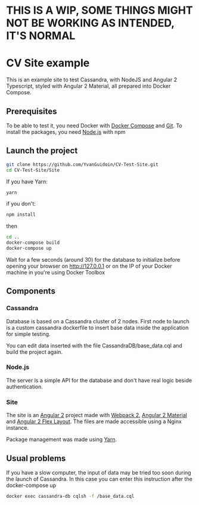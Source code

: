 # THIS IS A WIP, SOME THINGS MIGHT NOT BE WORKING AS INTENDED, IT'S NORMAL

# CV Site example

This is an example site to test Cassandra, with NodeJS and Angular 2 Typescript, styled with Angular 2 Material, all prepared into Docker Compose.

## Prerequisites

To be able to test it, you need Docker with [Docker Compose](https://docs.docker.com/compose/install/) and [Git](https://git-scm.com/). To install the packages, you need [Node.js](https://nodejs.org/en/) with npm

## Launch the project

```Bash
git clone https://github.com/YvanGuidoin/CV-Test-Site.git
cd CV-Test-Site/Site
```

If you have Yarn:
```Bash
yarn
```
if you don't:
```Bash
npm install
```
then

```Bash
cd ..
docker-compose build
docker-compose up
```

Wait for a few seconds (around 30) for the database to initialize before opening your browser on <http://127.0.0.1> or on the IP of your Docker machine in you're using Docker Toolbox

## Components

### Cassandra

Database is based on a Cassandra cluster of 2 nodes.
First node to launch is a custom cassandra dockerfile to insert base data inside the application for simple testing.

You can edit data inserted with the file CassandraDB/base_data.cql and build the project again.

### Node.js

The server is a simple API for the database and don't have real logic beside authentication.

### Site

The site is an [Angular 2](https://angular.io/) project made with [Webpack 2](https://webpack.js.org/), [Angular 2 Material](https://material.angular.io/) and [Angular 2 Flex Layout](https://github.com/angular/flex-layout). The files are made accessible using a Nginx instance.

Package management was made using [Yarn](https://yarnpkg.com/).

## Usual problems

If you have a slow computer, the input of data may be tried too soon during the launch of Cassandra. In this case you can enter this instruction after the docker-compose up

```Bash
docker exec cassandra-db cqlsh -f /base_data.cql
```
